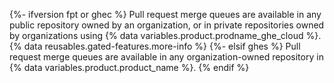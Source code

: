 {%- ifversion fpt or ghec %}
Pull request merge queues are available in any public repository owned by an organization, or in private repositories owned by organizations using {% data variables.product.prodname_ghe_cloud %}. {% data reusables.gated-features.more-info %}
{%- elsif ghes %}
Pull request merge queues are available in any organization-owned repository in {% data variables.product.product_name %}.
{% endif %}
